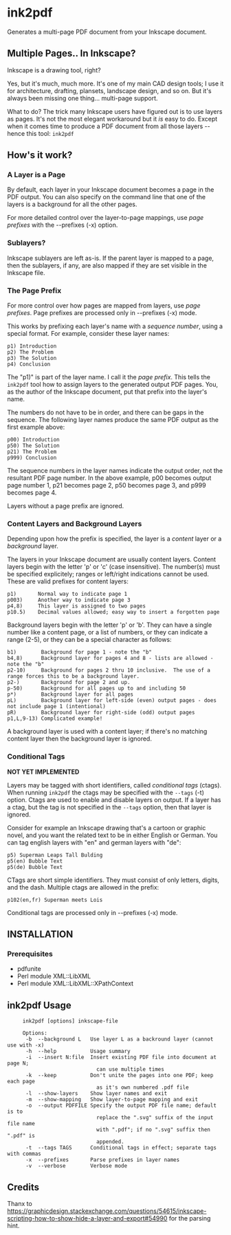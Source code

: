 # ink2pdf
Generates a multi-page PDF document from your Inkscape document.

## Multiple Pages.. In Inkscape?

Inkscape is a drawing tool, right?

Yes, but it's much, much more.  It's one of my main CAD design tools;
I use it for architecture, drafting, plansets, landscape design, and
so on.  But it's always been missing one thing... multi-page support.

What to do? The trick many Inkscape users have figured out is to 
use layers as pages.  It's not the most elegant workaround but
it *is* easy to do.  Except when it comes time to produce
a PDF document from all those layers -- hence this tool: `ink2pdf`

## How's it work?

### A Layer is a Page

By default, each layer in your Inkscape document becomes a page
in the PDF output.  You can also specify on the command line that
one of the layers is a background for all the other pages. 

For more detailed control over the layer-to-page mappings,
use *page prefixes* with the --prefixes (-x) option.

### Sublayers?

Inkscape sublayers are left as-is.  If the parent layer is mapped
to a page, then the sublayers, if any, are also mapped if they are
set visible in the Inkscape file.

### The Page Prefix

For more control over how pages are mapped from layers, use *page prefixes*.
Page prefixes are processed only in --prefixes (-x) mode.

This works by prefixing each layer's name with a *sequence number*, using a special format.
For example, consider these layer names:

    p1) Introduction
    p2) The Problem
    p3) The Solution
    p4) Conclusion

The "p1)" is part of the layer name.  I call it the *page prefix*.
This tells the `ink2pdf` tool how to assign layers to the generated output PDF pages.
You, as the author of the Inkscape document, put that prefix into the layer's name.

The numbers do not have to be in order, and there can be gaps in the sequence.
The following layer names produce the same PDF output as the first example above:

    p00) Introduction
    p50) The Solution
    p21) The Problem
    p999) Conclusion

The sequence numbers in the layer names indicate the output order, 
not the resultant PDF page number. 
In the above example, p00 becomes output page number 1, p21 becomes page 2,
p50 becomes page 3, and p999 becomes page 4.

Layers without a page prefix are ignored.

### Content Layers and Background Layers

Depending upon how the prefix is specified, the layer is a *content* layer 
or a *background* layer.

The layers in your Inkscape document are usually content layers.
Content layers begin with the letter 'p' or 'c' (case insensitive).
The number(s) must be specified explicitely; ranges or left/right
indications cannot be used.  These are valid prefixes for content layers:

    p1)       Normal way to indicate page 1
    p003)     Another way to indicate page 3
    p4,8)     This layer is assigned to two pages
    p10.5)    Decimal values allowed; easy way to insert a forgotten page

Background layers begin with the letter 'p' or 'b'.
They can have a single number like a content page, or a list of numbers,
or they can indicate a range (2-5), or they can be a special character as
follows:

    b1)        Background for page 1 - note the "b"
    b4,8)      Background layer for pages 4 and 8 - lists are allowed - note the "b"
    p2-10)     Background for pages 2 thru 10 inclusive.  The use of a range forces this to be a background layer.
    p2-)       Background for page 2 and up.
    p-50)      Background for all pages up to and including 50
    p*)        Background layer for all pages
    pL)        Background layer for left-side (even) output pages - does not include page 1 (intentional)
    pR)        Background layer for right-side (odd) output pages
    p1,L,9-13) Complicated example!
    
A background layer is used with a content layer; if there's no matching
content layer then the background layer is ignored.

### Conditional Tags

**NOT YET IMPLEMENTED**

Layers may be tagged with short identifiers, called *conditional tags* (ctags).
When running `ink2pdf` the ctags may be specified with the `--tags` (-t) option.
Ctags are used to enable and disable layers on output.  If a layer has a ctag,
but the tag is not specified in the `--tags` option, then that layer is ignored.

Consider for example an Inkscape drawing that's a cartoon or graphic novel, 
and you want the related text to be in either English or German.
You can tag english layers with "en" and german layers with "de":

    p5) Superman Leaps Tall Bulding
    p5(en) Bubble Text
    p5(de) Bubble Text

CTags are short simple identifiers.  They must consist of only letters, digits, and the dash.
Multiple ctags are allowed in the prefix:

    p102(en,fr) Superman meets Lois

Conditional tags are processed only in --prefixes (-x) mode.

## INSTALLATION

### Prerequisites

* pdfunite
* Perl module XML::LibXML
* Perl module XML::LibXML::XPathContext

## ink2pdf Usage
```
     ink2pdf [options] inkscape-file

     Options:
      -b  --background L   Use layer L as a backround layer (cannot use with -x)
      -h  --help           Usage summary
      -i  --insert N:file  Insert existing PDF file into document at page N; 
                             can use multiple times
      -k  --keep           Don't unite the pages into one PDF; keep each page 
                             as it's own numbered .pdf file
      -l  --show-layers    Show layer names and exit
      -m  --show-mapping   Show layer-to-page mapping and exit
      -o  --output PDFFILE Specify the output PDF file name; default is to 
                             replace the ".svg" suffix of the input file name 
                             with ".pdf"; if no ".svg" suffix then ".pdf" is 
                             appended.
      -t  --tags TAGS      Conditional tags in effect; separate tags with commas
      -x  --prefixes       Parse prefixes in layer names
      -v  --verbose        Verbose mode
```

## Credits

Thanx to https://graphicdesign.stackexchange.com/questions/54615/inkscape-scripting-how-to-show-hide-a-layer-and-export#54990 for the parsing hint.
